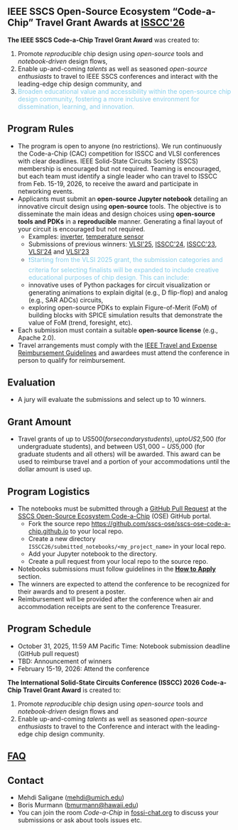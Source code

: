 ## IEEE SSCS Open-Source Ecosystem “Code-a-Chip” Travel Grant Awards at [ISSCC'26](https://www.isscc.org/)

**The IEEE SSCS Code-a-Chip Travel Grant Award** was created to:
 1. Promote *reproducible* chip design using *open-source* tools and *notebook-driven* design flows,
 2. Enable up-and-coming *talents* as well as seasoned *open-source enthusiasts* to travel to IEEE SSCS conferences and interact with the leading-edge chip design community, and
 3. <span style='color: skyblue;'>Broaden educational value and accessibility within the open-source chip design community, fostering a more inclusive environment for dissemination, learning, and innovation.</span>

## Program Rules
- The program is open to anyone (no restrictions). We run continuously the Code-a-Chip (CAC) competition for ISSCC and VLSI conferences with clear deadlines. IEEE Solid-State Circuits Society (SSCS) membership is encouraged but not required. Teaming is encouraged, but each team must identify a single leader who can travel to ISSCC from Feb. 15-19, 2026, to receive the award and participate in networking events.  
- Applicants must submit an **open-source Jupyter notebook** detailing an innovative circuit design using **open-source** tools. The objective is to disseminate the main ideas and design choices using **open-source tools and PDKs** in a **reproducible** manner. Generating a final layout of your circuit is encouraged but not required.
    - Examples: [inverter](https://developers.google.com/silicon/guides/digital-inverter-openlane), [temperature sensor](https://github.com/idea-fasoc/OpenFASOC/blob/main/docs/source/notebooks/temp-sense-gen/temp_sense_genCollab.ipynb)
    - Submissions of previous winners: [VLSI'25](VLSI25/README.md), [ISSCC'24](ISSCC24/README.md), [ISSCC'23](ISSCC23/README.md), [VLSI'24](VLSI24/README.md) and [VLSI'23](VLSI23/README.md)
    - <span style='color: skyblue;'>❗️Starting from the VLSI 2025 grant, the submission categories and criteria for selecting finalists will be expanded to include creative educational purposes of chip design. This can include:
  - innovative uses of Python packages for circuit visualization or generating animations to explain digital (e.g., D flip-flop) and analog (e.g., SAR ADCs) circuits,
  - exploring open-source PDKs to explain Figure-of-Merit (FoM) of building blocks with SPICE simulation results that demonstrate the value of FoM (trend, foresight, etc).</span>
- Each submission must contain a suitable **open-source license** (e.g., Apache 2.0).
- Travel arrangements must comply with the [IEEE Travel and Expense Reimbursement Guidelines](https://www.ieee.org/content/dam/ieee-org/ieee/web/org/travel-expense-reimbursement-guidelines.pdf) and awardees must attend the conference in person to qualify for reimbursement.


## Evaluation
- A jury will evaluate the submissions and select up to 10 winners.

## Grant Amount
- Travel grants of up to US$500 (for secondary students), up to US$2,500 (for undergraduate students), and between US$1,000-US$5,000 (for graduate students and all others) will be awarded. This award can be used to reimburse travel and a portion of your accommodations until the dollar amount is used up.

## Program Logistics
- The notebooks must be submitted through a [GitHub Pull Request](https://docs.github.com/en/pull-requests/collaborating-with-pull-requests/proposing-changes-to-your-work-with-pull-requests/about-pull-requests) at the [SSCS Open-Source Ecosystem Code-a-Chip](https://github.com/sscs-ose/sscs-ose-code-a-chip.github.io) (OSE) GitHub portal.
    - Fork the source repo https://github.com/sscs-ose/sscs-ose-code-a-chip.github.io to your local repo.
    - Create a new directory `ISSCC26/submitted_notebooks/<my_project_name>` in your local repo.
    - Add your Jupyter notebook to the directory.
    - Create a pull request from your local repo to the source repo.
- Notebooks submissions must follow guidelines in the **[How to Apply](howtoapply.md)** section.
- The winners are expected to attend the conference to be recognized for their awards and to present a poster.
- Reimbursement will be provided after the conference when air and accommodation receipts are sent to the conference Treasurer.


## Program Schedule
- October 31, 2025, 11:59 AM Pacific Time: Notebook submission deadline (GitHub pull request)
- TBD: Announcement of winners
- February 15-19, 2026: Attend the conference


**The International Solid-State Circuits Conference (ISSCC) 2026 Code-a-Chip Travel Grant Award** is created to:
 1. Promote *reproducible* chip design using *open-source* tools and *notebook-driven* design flows and 
 2. Enable up-and-coming *talents* as well as seasoned *open-source enthusiasts* to travel to the Conference and interact with the leading-edge chip design community. 

## [FAQ](FAQ.md)

## Contact
- Mehdi Saligane (mehdi@umich.edu)
- Boris Murmann (bmurmann@hawaii.edu)
- You can join the room *Code-a-Chip* in [fossi-chat.org](https://fossi-chat.org/) to discuss your submissions or ask about tools issues etc.
